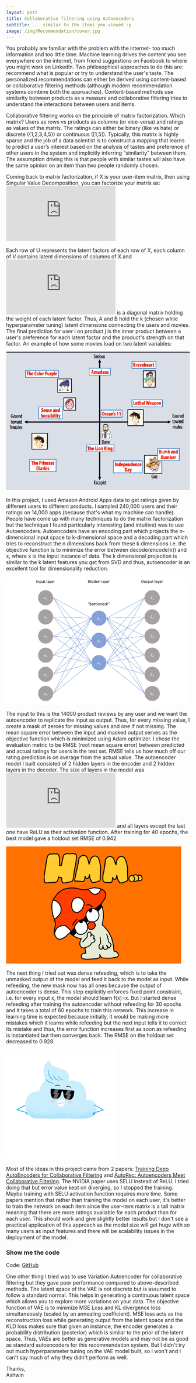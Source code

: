 ```yaml
---
layout: post
title: Collaborative filtering using Autoencoders
subtitle: ....similar to the items you viewed :p
image: /img/Recommendation/cover.jpg
---
```


You probably are familiar with the problem with the internet- too much information and too little time. Machine learning drives the content you see everywhere on the internet, from friend suggestions on Facebook to where you might work on LinkedIn. Two philosophical approaches to do this are: recommend what is popular or try to understand the user's taste. The personalized recommendations can either be derived using content-based or collaborative filtering methods (although modern recommendation systems combine both the approaches). Content-based methods use similarity between products as a measure and collaborative filtering tries to understand the interactions between users and items.

Collaborative filtering works on the principle of matrix factorization. Which matrix? Users as rows vs products as columns (or vice-versa) and ratings as values of the matrix. The ratings can either be binary (like vs hate) or discrete ({1,2,3,4,5}) or continuous ([1,5]). Typically, this matrix is highly sparse and the job of a data scientist is to construct a mapping that learns to predict a user’s interest based on the analysis of tastes and preference of other users in the system and implicitly inferring “similarity” between them. The assumption driving this is that people with similar tastes will also have the same opinion on an item than two people randomly chosen. 

Coming back to matrix factorization, if X is your user-item matrix, then using Singular Value Decomposition, you can factorize your matrix as:
![img](http://latex.codecogs.com/svg.latex?X%3DU%5CSigma%5CV%5ET%3DU%5CSigma%5E%7B0.5%7D%28V%5CSigma%5E%7B0.5%7D%29%5ET%3DAB%5ET)

Each row of U represents the latent factors of each row of X, each column of V contains latent dimensions of columns of X and ![img](http://latex.codecogs.com/svg.latex?%5CSigma) is a diagonal matrix holding the weight of each latent factor. Thus, A and B hold the k (chosen while hyperparameter tuning) latent dimensions connecting the users and movies. The final prediction for user i on product j is the inner product between a user's preference for each latent factor and the product's strength on that factor. An example of how some movies load on two latent variables:

![alt text](/img/Recommendation/two_dim.png)

In this project, I used Amazon Android Apps data to get ratings given by different users to different products. I sampled 240,000 users and their ratings on 14,000 apps (because that's what my machine can handle). People have come up with many techniques to do the matrix factorization but the technique I found particularly interesting (and intuitive) was to use Autoencoders. Autoencoders have an encoding part which projects the n-dimensional input space to k-dimensional space and a decoding part which tries to reconstruct the n dimensions back from these k dimensions i.e. the objective function is to minimize the error between decode(encode(x)) and x, where x is the input instance of data. The k dimensional projection is similar to the k latent features you get from SVD and thus, autoencoder is an excellent tool for dimensionality reduction.

![alt text](/img/Recommendation/AE.png)

The input to this is the 14000 product reviews by any user and we want the autoencoder to replicate the input as output. Thus, for every missing value, I create a mask of zeroes for missing values and one if not missing.  The mean square error between the input and masked output serves as the objective function which is minimized using Adam optimizer. I chose the evaluation metric to be RMSE (root mean square error) between predicted and actual ratings for users in the test set. RMSE tells us how much off our rating prediction is on average from the actual value. The autoencoder model I built consisted of 2 hidden layers in the encoder and 2 hidden layers in the decoder. The size of layers in the model was ![img](http://latex.codecogs.com/svg.latex?14000%5Crightarrow1024%5Crightarrow512%5Crightarrow1024%5Crightarrow14000) and all layers except the last one have ReLU as their activation function. After training for 40 epochs, the best model gave a holdout set RMSE of 0.942. 

![alt text](/img/Recommendation/giphy.gif)

The next thing I tried out was dense refeeding, which is to take the unmasked output of the model and feed it back to the model as input. While refeeding, the new mask now has all ones because the output of autoencoder is dense. This step explicitly enforces fixed point constraint, i.e. for every input x, the model should learn f(x)=x. But I started dense refeeding after training the autoencoder without refeeding for 30 epochs and it takes a total of 60 epochs to train this network. This increase in learning time is expected because initially, it would be making more mistakes which it learns while refeeding but the next input tells it to correct its mistake and thus, the error function increases first as soon as refeeding is instantiated but then converges back. The RMSE on the holdout set decreased to 0.928.

![alt text](/img/Recommendation/cool.gif)

Most of the ideas in this project came from 2 papers: [Training Deep AutoEncoders for Collaborative Filtering](https://arxiv.org/pdf/1708.01715.pdf) and [AutoRec: Autoencoders Meet Collaborative Filtering](http://users.cecs.anu.edu.au/~akmenon/papers/autorec/autorec-paper.pdf). The NVIDIA paper uses SELU instead of ReLU. I tried doing that but error value kept on diverging, so I stopped the training. Maybe training with SELU
activation function requires more time. Some papers mention that rather than training the model on each user, it's better to train the network on each item since the user-item matrix is a tall matrix meaning that there are more ratings available for each product than for each user. This should work and give slightly better results but I don't see a practical application of this approach as the model size will get huge with so many users as input features and there will be scalability issues in the deployment of the model. 


### Show me the code

Code: [GitHub](https://github.com/Regressionist/Autoencoder-based-Recommendation-System)

One other thing I tried was to use Variation Autoencoder for collaborative filtering but they gave poor performance compared to above-described methods. The latent space of the VAE is not discrete but is assumed to follow a standard normal. This helps in generating a continuous latent space which allows you to explore more variations on your data. The objective function of VAE is to minimize MSE Loss and KL divergence loss simultaneously (scaled by an annealing coefficient). MSE loss acts as the reconstruction loss while generating output from the latent space and the KLD loss makes sure that given an instance, the encoder generates a probability distribution (posterior) which is similar to the prior of the latent space. Thus, VAEs are better as generative models and may not be as good as standard autoencoders for this recommendation system. But I didn't try out much hyperparameter tuning on the VAE model built, so I won't and I can't say much of why they didn't perform as well.

Thanks,<br/>
Ashwin

